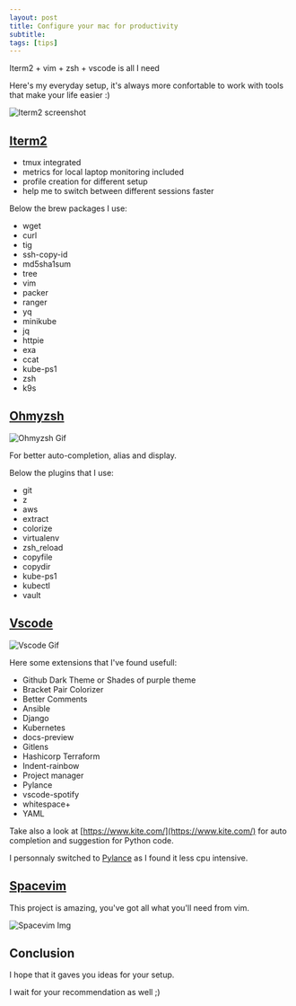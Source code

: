 ```yaml
---
layout: post
title: Configure your mac for productivity
subtitle:
tags: [tips]
---
```


Iterm2 + vim + zsh + vscode is all I need

Here's my everyday setup, it's always more confortable to work with tools that make your life easier :) 

![Iterm2 screenshot](https://github.com/ptran32/ptran32.github.io/blob/master/_posts/img/03-iterm2.png?raw=true)

## [Iterm2](https://www.iterm2.com/)

- tmux integrated
- metrics for local laptop monitoring included
- profile creation for different setup
- help me to switch between different sessions faster

Below the brew packages I use:

- wget
- curl
- tig
- ssh-copy-id
- md5sha1sum
- tree
- vim
- packer
- ranger
- yq
- minikube
- jq
- httpie
- exa
- ccat
- kube-ps1
- zsh
- k9s

## [Ohmyzsh](https://ohmyz.sh/)

![Ohmyzsh Gif](https://ohmyz.sh/img/themes/nebirhos.jpg)


For better auto-completion, alias and display.

Below the plugins that I use:

- git
- z
- aws
- extract
- colorize
- virtualenv
- zsh_reload
- copyfile
- copydir
- kube-ps1
- kubectl
- vault

## [Vscode](https://code.visualstudio.com/)

![Vscode Gif](https://user-images.githubusercontent.com/116461/76165260-c6c00500-6112-11ea-9cda-0a6cb9b72e8f.gif)

Here some extensions that I've found usefull:

- Github Dark Theme or Shades of purple theme
- Bracket Pair Colorizer
- Better Comments
- Ansible
- Django
- Kubernetes
- docs-preview
- Gitlens
- Hashicorp Terraform
- Indent-rainbow
- Project manager
- Pylance
- vscode-spotify
- whitespace+
- YAML

Take also a look at [https://www.kite.com/](https://www.kite.com/) for auto completion and suggestion for Python code.

I personnaly switched to [Pylance](https://marketplace.visualstudio.com/items?itemName=ms-python.vscode-pylance) as I found it less cpu intensive.

## [Spacevim](https://spacevim.org/)

This project is amazing, you've got all what you'll need from vim.

![Spacevim Img](https://user-images.githubusercontent.com/13142418/89103568-5ad59480-d445-11ea-9745-bd53e668b956.png)


## Conclusion

I hope that it gaves you ideas for your setup.

I wait for your recommendation as well ;)


<script type="application/ld+json">
{
  "@context": "https://schema.org",
  "@type": "NewsArticle",
  "mainEntityOfPage": {
    "@type": "WebPage",
    "@id": "https://github.com/ptran32/ptran32.github.io/blob/master/_posts/img/03-iterm2.png?raw=true"
  },
  "headline": "Configure your mac for productivity",
  "description": "Configure your mac for productivity with iterm2, zsh, vscode and spacevim",
  "image": "https://github.com/ptran32/ptran32.github.io/blob/master/_posts/img/03-iterm2.png?raw=true",  
  "author": {
    "@type": "Person",
    "name": "Patrice"
  },  
  "publisher": {
    "@type": "Organization",
    "name": "Patrice",
    "logo": {
      "@type": "ImageObject",
      "url": ""
    }
  },
  "datePublished": "2020-08-07",
  "dateModified": "2020-08-07"
}
</script>
